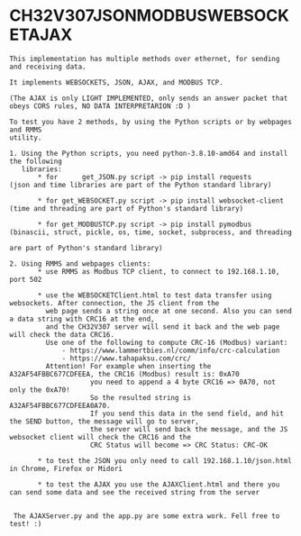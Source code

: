 # CH32V307JSONMODBUSWEBSOCKETAJAX

    This implementation has multiple methods over ethernet, for sending and receiving data.

    It implements WEBSOCKETS, JSON, AJAX, and MODBUS TCP.

    (The AJAX is only LIGHT IMPLEMENTED, only sends an answer packet that obeys CORS rules, NO DATA INTERPRETARION :D )

    To test you have 2 methods, by using the Python scripts or by webpages and RMMS
    utility.

    1. Using the Python scripts, you need python-3.8.10-amd64 and install the following
       libraries:
           * for      get_JSON.py script -> pip install requests         (json and time libraries are part of the Python standard library)

           * for get_WEBSOCKET.py script -> pip install websocket-client (time and threading are part of Python's standard library)

           * for get_MODBUSTCP.py script -> pip install pymodbus         (binascii, struct, pickle, os, time, socket, subprocess, and threading
                                                                          are part of Python's standard library)

    2. Using RMMS and webpages clients:
           * use RMMS as Modbus TCP client, to connect to 192.168.1.10, port 502

           * use the WEBSOCKETClient.html to test data transfer using websockets. After connection, the JS client from the
             web page sends a string once at one second. Also you can send a data string with CRC16 at the end,
             and the CH32V307 server will send it back and the web page will check the data CRC16.
             Use one of the following to compute CRC-16 (Modbus) variant:
                 - https://www.lammertbies.nl/comm/info/crc-calculation
		         - https://www.tahapaksu.com/crc/
		     Attention! For example when inserting the A32AF54FBBC677CDFEEA, the CRC16 (Modbus) result is: 0xA70
		                you need to append a 4 byte CRC16 => 0A70, not only the 0xA70!
		                So the resulted string is A32AF54FBBC677CDFEEA0A70.
		                If you send this data in the send field, and hit the SEND button, the message will go to server,
		                the server will send back the message, and the JS websocket client will check the CRC16 and the
		                CRC Status will become => CRC Status: CRC-OK

		   * to test the JSON you only need to call 192.168.1.10/json.html in Chrome, Firefox or Midori

		   * to test the AJAX you use the AJAXClient.html and there you can send some data and see the received string from the server


     The AJAXServer.py and the app.py are some extra work. Fell free to test! :)
